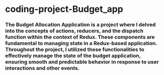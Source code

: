 # coding-project-Budget_app
### The Budget Allocation Application is a project where I delved into the concepts of actions, reducers, and the dispatch function within the context of Redux. These components are fundamental to managing state in a Redux-based application. Throughout the project, I utilized these functionalities to effectively manage the state of the budget application, ensuring smooth and predictable behavior in response to user interactions and other events.
